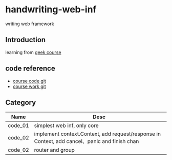 # handwriting-web-inf

writing web framework

## Introduction

learning from [geek course](https://time.geekbang.org/column/intro/441)

## code reference

* [course code git](https://github.com/gohade/coredemo/)
* [course work git](https://github.com/gohade/hade)

## Category

| Name                | Desc                   |
| ------------------- | ---------------------- |
| code_01             | simplest web inf, only core       |
| code_02             | implement context.Context, add request/response in Context, add cancel、panic and finish chan|
| code_02             | router and group|
